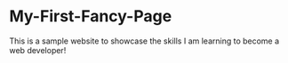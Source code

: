 # My-First-Fancy-Page
This is a sample website to showcase the skills I am learning to become a web developer!
